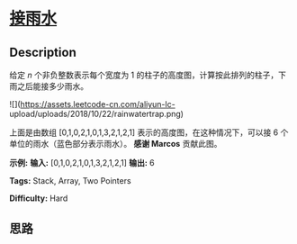 # [接雨水][title]

## Description

给定  _n_ 个非负整数表示每个宽度为 1 的柱子的高度图，计算按此排列的柱子，下雨之后能接多少雨水。

![](https://assets.leetcode-cn.com/aliyun-lc-
upload/uploads/2018/10/22/rainwatertrap.png)

上面是由数组 [0,1,0,2,1,0,1,3,2,1,2,1] 表示的高度图，在这种情况下，可以接 6 个单位的雨水（蓝色部分表示雨水）。  **感谢
Marcos** 贡献此图。

**示例:**
            **输入:** [0,1,0,2,1,0,1,3,2,1,2,1]    **输出:** 6


**Tags:** Stack, Array, Two Pointers

**Difficulty:** Hard

## 思路

[title]: https://leetcode-cn.com/problems/trapping-rain-water
